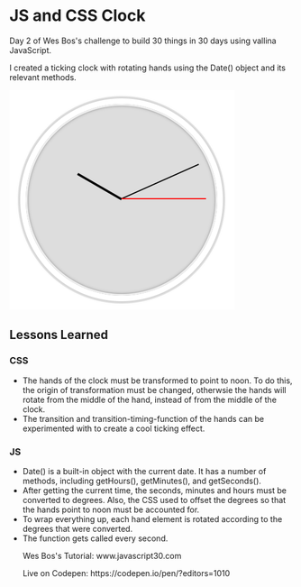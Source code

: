 # JS and CSS Clock

<p>Day 2 of Wes Bos's challenge to build 30 things in 30 days using vallina JavaScript.</p>

<p>I created a ticking clock with rotating hands using the Date() object and its relevant methods.</p>

<img src="clock.png">

<h2>Lessons Learned</h2>
<h3>CSS</h3>
<ul>
  <li>The hands of the clock must be transformed to point to noon. To do this, the origin of transformation must be changed, otherwsie the hands will rotate from the middle of the hand, instead of from the middle of the clock.</li>
  <li>The transition and transition-timing-function of the hands can be experimented with to create a cool ticking effect.</li>
</ul>

<h3>JS</h3>
<ul>
  <li>Date() is a built-in object with the current date. It has a number of methods, including getHours(), getMinutes(), and getSeconds().</li>
  <li>After getting the current time, the seconds, minutes and hours must be converted to degrees. Also, the CSS used to offset the degrees so that the hands point to noon must be accounted for.</li>
  <li>To wrap everything up, each hand element is rotated according to the degrees that were converted.</li>
  <li>The function gets called every second.
</u>


<p>Wes Bos's Tutorial: www.javascript30.com</p>
<p>Live on Codepen: https://codepen.io/pen/?editors=1010</p>
